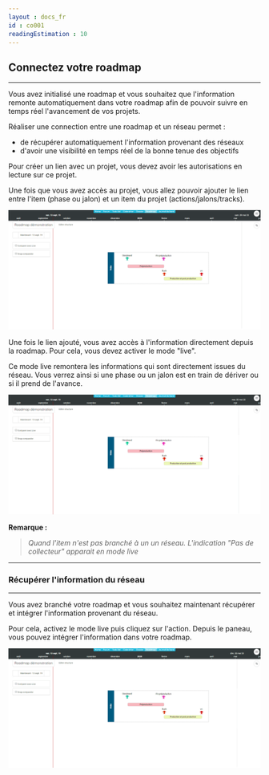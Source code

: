 ```yaml
---
layout : docs_fr
id : co001
readingEstimation : 10
---
```


## Connectez votre roadmap
------------------------

Vous avez initialisé une roadmap et vous souhaitez que l'information remonte automatiquement dans votre roadmap afin de pouvoir suivre en temps réel l'avancement de vos projets. 

Réaliser une connection entre une roadmap et un réseau permet : 
* de récupérer automatiquement l'information provenant des réseaux 
* d'avoir une visibilité en temps réel de la bonne tenue des objectifs

Pour créer un lien avec un projet, vous devez avoir les autorisations en lecture sur ce projet. 

Une fois que vous avez accès au projet, vous allez pouvoir ajouter le lien entre l'item (phase ou jalon) et un item du projet (actions/jalons/tracks). 

<p align="center">
<img src="creerLienRoadmap.gif">
</p>

Une fois le lien ajouté, vous avez accès à l'information directement depuis la roadmap. Pour cela, vous devez activer le mode "live". 

Ce mode live remontera les informations qui sont directement issues du réseau. Vous verrez ainsi si une phase ou un jalon est en train de dériver ou si il prend de l'avance. 

<p align="center">
<img src="afficherLive.gif">
</p>


**Remarque :**
>*Quand l'item n'est pas branché à un un réseau. L'indication "Pas de collecteur" apparait en mode live*

---

### Récupérer l'information du réseau
------------------------

Vous avez branché votre roadmap et vous souhaitez maintenant récupérer et intégrer l'information provenant du réseau. 

Pour cela, activez le mode live puis cliquez sur l'action. Depuis le paneau, vous pouvez intégrer l'information dans votre roadmap.

<p align="center">
<img src="recuperezInformation.gif">
</p>

